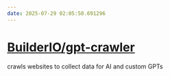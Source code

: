 ```yaml
---
date: 2025-07-29 02:05:50.691296
---
```


# [BuilderIO/gpt-crawler](https://github.com/BuilderIO/gpt-crawler)

crawls websites to collect data for AI and custom GPTs